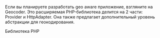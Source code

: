 Если вы планируете разработать geo aware приложение, взгляните на Geocoder. Это расширяемая PHP-библиотека делится на 2 части: Provider и HttpAdapter. Она также предлагает дополнительный уровень абстракции для геокодирования.

Библиотека PHP